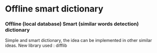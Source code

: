 # Offline smart dictionary
### Offline (local database) Smart (similar words detection) dictionary
Simple and smart dictionary, the idea can be implemented in other similar ideas. 
New library used : difflib

